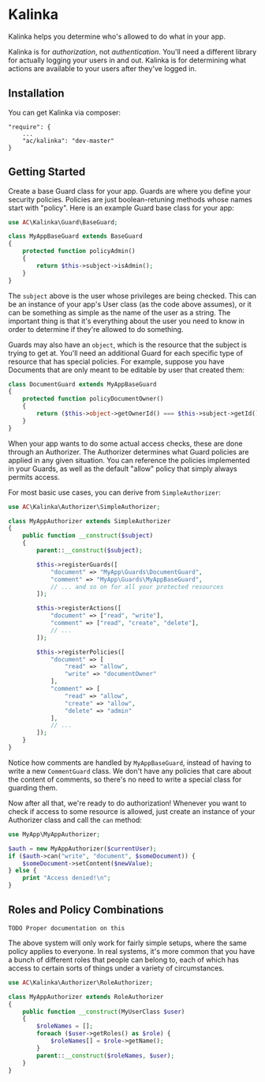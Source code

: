 # Kalinka

Kalinka helps you determine who's allowed to do what in your app.

Kalinka is for *authorization*, not *authentication*. You'll need a
different library for actually logging your users in and out. Kalinka is for
determining what actions are available to your users after they've logged in.

## Installation

You can get Kalinka via composer:

    "require": {
        ...
        "ac/kalinka": "dev-master"
    }

## Getting Started

Create a base Guard class for your app. Guards
are where you define your security policies. Policies are just boolean-retuning methods
whose names start with "policy". Here is an example Guard
base class for your app:

```php
use AC\Kalinka\Guard\BaseGuard;

class MyAppBaseGuard extends BaseGuard
{
    protected function policyAdmin()
    {
        return $this->subject->isAdmin();
    }
}
```

The `subject` above is the user whose privileges are being checked. This can
be an instance of your app's User class (as the code above assumes), or
it can be something as simple as the name of the user as a string. The important
thing is that it's everything about the user you need to know in order to
determine if they're allowed to do something.

Guards may also have an `object`, which is the resource that the subject is trying to get
at.  You'll need an additional Guard for each specific type of resource
that has special policies. For example, suppose you have Documents that are
only meant to be editable by user that created them:

```php
class DocumentGuard extends MyAppBaseGuard
{
    protected function policyDocumentOwner()
    {
        return ($this->object->getOwnerId() === $this->subject->getId());
    }
}
```

When your app wants to do some actual access checks, these are done through
an Authorizer. The Authorizer determines what Guard policies are applied
in any given situation. You can reference the policies implemented
in your Guards, as well as the default "allow" policy that simply always
permits access.

For most basic use cases, you can derive from `SimpleAuthorizer`:

```php
use AC\Kalinka\Authorizer\SimpleAuthorizer;

class MyAppAuthorizer extends SimpleAuthorizer
{
    public function __construct($subject)
    {
        parent::__construct($subject);

        $this->registerGuards([
            "document" => "MyApp\Guards\DocumentGuard",
            "comment" => "MyApp\Guards\MyAppBaseGuard",
            // ... and so on for all your protected resources
        ]);

        $this->registerActions([
            "document" => ["read", "write"],
            "comment" => ["read", "create", "delete"],
            // ...
        ]);

        $this->registerPolicies([
            "document" => [
                "read" => "allow",
                "write" => "documentOwner"
            ],
            "comment" => [
                "read" => "allow",
                "create" => "allow",
                "delete" => "admin"
            ],
            // ...
        ]);
    }
}
```

Notice how comments are handled by `MyAppBaseGuard`, instead of having to
write a new `CommentGuard` class. We don't have any policies that care about
the content of comments, so there's no need to write a special
class for guarding them.

Now after all that, we're ready to do authorization! Whenever you want to check
if access to some resource is allowed, just create an instance
of your Authorizer class and call the `can` method:

```php
use MyApp\MyAppAuthorizer;

$auth = new MyAppAuthorizer($currentUser);
if ($auth->can("write", "document", $someDocument)) {
    $someDocument->setContent($newValue);
} else {
    print "Access denied!\n";
}
```

## Roles and Policy Combinations

    TODO Proper documentation on this

The above system will only work for fairly simple setups, where the same
policy applies to everyone. In real systems, it's more common
that you have a bunch of different roles that
people can belong to, each of which has access to certain sorts of things under
a variety of circumstances.

```php
use AC\Kalinka\Authorizer\RoleAuthorizer;

class MyAppAuthorizer extends RoleAuthorizer
{
    public function __construct(MyUserClass $user)
    {
        $roleNames = [];
        foreach ($user->getRoles() as $role) {
            $roleNames[] = $role->getName();
        }
        parent::__construct($roleNames, $user);
    }
}
```
